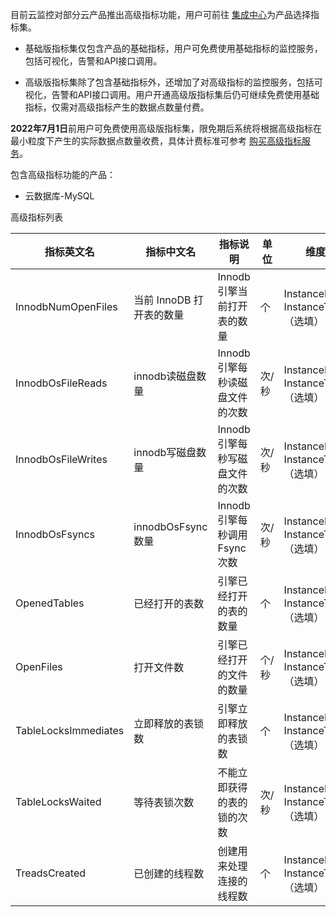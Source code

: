 目前云监控对部分云产品推出高级指标功能，用户可前往 [集成中心](https://console.cloud.tencent.com/monitor/integration)为产品选择指标集。

- 基础版指标集仅包含产品的基础指标，用户可免费使用基础指标的监控服务，包括可视化，告警和API接口调用。

- 高级版指标集除了包含基础指标外，还增加了对高级指标的监控服务，包括可视化，告警和API接口调用。用户开通高级版指标集后仍可继续免费使用基础指标，仅需对高级指标产生的数据点数量付费。


**2022年7月1日**前用户可免费使用高级版指标集，限免期后系统将根据高级指标在最小粒度下产生的实际数据点数量收费，具体计费标准可参考 [购买高级指标服务](https://cloud.tencent.com/document/product/248/57413)。

包含高级指标功能的产品：

- 云数据库-MySQL

高级指标列表


| 指标英文名           | 指标中文名               | 指标说明                        | 单位  | 维度                             | 统计粒度                  |
| -------------------- | ------------------------ | ------------------------------- | ----- | -------------------------------- | ------------------------- |
| InnodbNumOpenFiles   | 当前 InnoDB 打开表的数量 | Innodb 引擎当前打开表的数量     | 个    | InstanceId、InstanceType（选填） | 5s,60s,300s,3600s         |
| InnodbOsFileReads    | innodb读磁盘数量         | Innodb 引擎每秒读磁盘文件的次数 | 次/秒 | InstanceId、InstanceType（选填） | 5s,60s,300s,3600s,86400s  |
| InnodbOsFileWrites   | innodb写磁盘数量         | Innodb 引擎每秒写磁盘文件的次数 | 次/秒 | InstanceId、InstanceType（选填） | 5s,60s,300s,3600s,86400s  |
| InnodbOsFsyncs       | innodbOsFsync数量        | Innodb引擎每秒调用Fsync次数     | 次/秒 | InstanceId、InstanceType（选填） | 5s,60s,300s,3600s,86400s  |
| OpenedTables         | 已经打开的表数           | 引擎已经打开的表的数量          | 个    | InstanceId、InstanceType（选填） | 5s,60s,300s,3600s,86400s  |
| OpenFiles            | 打开文件数               | 引擎已经打开的文件的数量        | 个/秒 | InstanceId、InstanceType（选填） | 5s,60s,300s,3600s，86400s |
| TableLocksImmediates | 立即释放的表锁数         | 引擎立即释放的表锁数            | 个    | InstanceId、InstanceType（选填） | 5s,60s,300s,3600s,86400s  |
| TableLocksWaited     | 等待表锁次数             | 不能立即获得的表的锁的次数      | 次/秒 | InstanceId、InstanceType（选填） | 5s,60s,300s,3600s,86400s  |
| TreadsCreated        | 已创建的线程数           | 创建用来处理连接的线程数        | 个    | InstanceId、InstanceType（选填） | 5s,60s,300s,3600s,86400s  |
